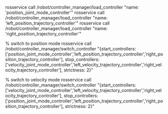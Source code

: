 rosservice call /robot/controller_manager/load_controller "name: 'position_joint_mode_controller'"
rosservice call /robot/controller_manager/load_controller "name: 'left_position_trajectory_controller'"
rosservice call /robot/controller_manager/load_controller "name: 'right_position_trajectory_controller'"

% switch to position mode
rosservice call /robot/controller_manager/switch_controller "{start_controllers: ['position_joint_mode_controller','left_position_trajectory_controller','right_position_trajectory_controller'], stop_controllers: ['velocity_joint_mode_controller','left_velocity_trajectory_controller','right_velocity_trajectory_controller'], strictness: 2}"

% switch to velocity mode
rosservice call /robot/controller_manager/switch_controller "{start_controllers: ['velocity_joint_mode_controller','left_velocity_trajectory_controller','right_velocity_trajectory_controller'], stop_controllers: ['position_joint_mode_controller','left_position_trajectory_controller','right_position_trajectory_controller'], strictness: 2}"
